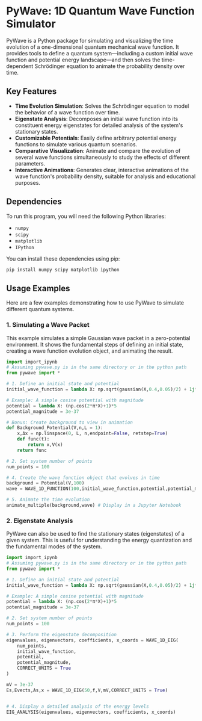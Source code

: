 # PyWave: 1D Quantum Wave Function Simulator

PyWave is a Python package for simulating and visualizing the time evolution of a one-dimensional quantum mechanical wave function. It provides tools to define a quantum system—including a custom initial wave function and potential energy landscape—and then solves the time-dependent Schrödinger equation to animate the probability density over time.

## Key Features

-   **Time Evolution Simulation**: Solves the Schrödinger equation to model the behavior of a wave function over time.
-   **Eigenstate Analysis**: Decomposes an initial wave function into its constituent energy eigenstates for detailed analysis of the system's stationary states.
-   **Customizable Potentials**: Easily define arbitrary potential energy functions to simulate various quantum scenarios.
-   **Comparative Visualization**: Animate and compare the evolution of several wave functions simultaneously to study the effects of different parameters.
-   **Interactive Animations**: Generates clear, interactive animations of the wave function's probability density, suitable for analysis and educational purposes.

## Dependencies

To run this program, you will need the following Python libraries:

-   `numpy`
-   `scipy`
-   `matplotlib`
-   `IPython`

You can install these dependencies using pip:

```bash
pip install numpy scipy matplotlib ipython
```

## Usage Examples

Here are a few examples demonstrating how to use PyWave to simulate different quantum systems.

### 1. Simulating a Wave Packet

This example simulates a simple Gaussian wave packet in a zero-potential environment. It shows the fundamental steps of defining an initial state, creating a wave function evolution object, and animating the result.

```python
import import_ipynb
# Assuming pywave.py is in the same directory or in the python path
from pywave import *

# 1. Define an initial state and potential
initial_wave_function = lambda X: np.sqrt(gaussian(X,0.4,0.05)/2) + 1j*np.sqrt(gaussian(X,0.4,0.05)/2)

# Example: A simple cosine potential with magnitude
potential = lambda X: (np.cos(2*π*X)+1)*5
potential_magnitude = 3e-37

# Bonus: Create background to view in animation
def Background_Potential(V,n,L = 1):
    x,Δx = np.linspace(0, L, n,endpoint=False, retstep=True)
    def func(t):
        return x,V(x)
    return func

# 2. Set system number of points
num_points = 100

# 4. Create the wave function object that evolves in time
background = Potential(V,100)
wave = WAVE_1D_FUNCTION(100,initial_wave_function,potential,potential_magnitude)

# 5. Animate the time evolution
animate_multiple(background,wave) # Display in a Jupyter Notebook

```

### 2. Eigenstate Analysis

PyWave can also be used to find the stationary states (eigenstates) of a given system. This is useful for understanding the energy quantization and the fundamental modes of the system.

```python
import import_ipynb
# Assuming pywave.py is in the same directory or in the python path
from pywave import *

# 1. Define an initial state and potential
initial_wave_function = lambda X: np.sqrt(gaussian(X,0.4,0.05)/2) + 1j*np.sqrt(gaussian(X,0.4,0.05)/2)

# Example: A simple cosine potential with magnitude
potential = lambda X: (np.cos(2*π*X)+1)*5
potential_magnitude = 3e-37

# 2. Set system number of points
num_points = 100

# 3. Perform the eigenstate decomposition
eigenvalues, eigenvectors, coefficients, x_coords = WAVE_1D_EIG(
    num_points, 
    initial_wave_function, 
    potential, 
    potential_magnitude,
    CORRECT_UNITS = True
)

mV = 3e-37
Es,Evects,As,x = WAVE_1D_EIG(50,f,V,mV,CORRECT_UNITS = True)


# 4. Display a detailed analysis of the energy levels
EIG_ANALYSIS(eigenvalues, eigenvectors, coefficients, x_coords)
```
